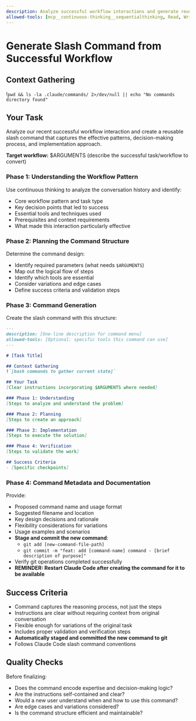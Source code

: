```yaml
---
description: Analyze successful workflow interactions and generate reusable slash commands
allowed-tools: [mcp__continuous-thinking__sequentialthinking, Read, Write, Bash]
---
```


# Generate Slash Command from Successful Workflow

## Context Gathering
!`pwd && ls -la .claude/commands/ 2>/dev/null || echo "No commands directory found"`

## Your Task
Analyze our recent successful workflow interaction and create a reusable slash command that captures the effective patterns, decision-making process, and implementation approach.

**Target workflow:** $ARGUMENTS (describe the successful task/workflow to convert)

### Phase 1: Understanding the Workflow Pattern
Use continuous thinking to analyze the conversation history and identify:
- Core workflow pattern and task type
- Key decision points that led to success
- Essential tools and techniques used
- Prerequisites and context requirements
- What made this interaction particularly effective

### Phase 2: Planning the Command Structure
Determine the command design:
- Identify required parameters (what needs `$ARGUMENTS`)
- Map out the logical flow of steps
- Identify which tools are essential
- Consider variations and edge cases
- Define success criteria and validation steps

### Phase 3: Command Generation
Create the slash command with this structure:
```markdown
---
description: [One-line description for command menu]
allowed-tools: [Optional: specific tools this command can use]
---

# [Task Title]

## Context Gathering
!`[bash commands to gather current state]`

## Your Task
[Clear instructions incorporating $ARGUMENTS where needed]

### Phase 1: Understanding
[Steps to analyze and understand the problem]

### Phase 2: Planning
[Steps to create an approach]

### Phase 3: Implementation
[Steps to execute the solution]

### Phase 4: Verification
[Steps to validate the work]

## Success Criteria
- [Specific checkpoints]
```

### Phase 4: Command Metadata and Documentation
Provide:
- Proposed command name and usage format
- Suggested filename and location
- Key design decisions and rationale
- Flexibility considerations for variations
- Usage examples and scenarios
- **Stage and commit the new command**:
  - `git add [new-command-file-path]`
  - `git commit -m "feat: add [command-name] command - [brief description of purpose]"`
- Verify git operations completed successfully
- **REMINDER: Restart Claude Code after creating the command for it to be available**

## Success Criteria
- Command captures the reasoning process, not just the steps
- Instructions are clear without requiring context from original conversation
- Flexible enough for variations of the original task
- Includes proper validation and verification steps
- **Automatically staged and committed the new command to git**
- Follows Claude Code slash command conventions

## Quality Checks
Before finalizing:
- Does the command encode expertise and decision-making logic?
- Are the instructions self-contained and clear?
- Would a new user understand when and how to use this command?
- Are edge cases and variations considered?
- Is the command structure efficient and maintainable?